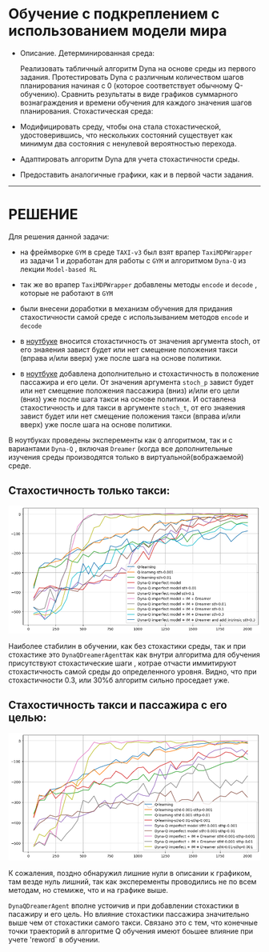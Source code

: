 # Обучение с подкреплением с использованием модели мира

- Описание. Детерминированная среда:

    Реализовать табличный алгоритм Dyna на основе среды из первого задания.
    Протестировать Dyna с различным количеством шагов планирования начиная с 0 (которое соответствует обычному Q-обучению).
    Сравнить результаты в виде графиков суммарного вознаграждения и времени обучения для каждого значения шагов планирования.
    Стохастическая среда:

- Модифицировать среду, чтобы она стала стохастической, удостоверившись, что нескольких состояний существует как минимум два состояния с ненулевой вероятностью перехода.

- Адаптировать алгоритм Dyna для учета стохастичности среды.

- Предоставить аналогичные графики, как и в первой части задания.

_________________________________________________________________

# РЕШЕНИЕ
Для решения данной задачи:
- на фреймворке `GYM` в среде `TAXI-v3` был взят врапер `TaxiMDPWrapper` из задачи 1 и доработан для работы с `GYM` и алгоритмом `Dyna-Q` из лекции `Model-based RL`
- так же во врапер `TaxiMDPWrapper` добавлены методы `encode` и `decode` , которые не работают в `GYM` 

- были внесени доработки в механизм обучения для придания стахостичности самой среде с использыванием  методов `encode` и `decode`

- в [ноутбуке](https://github.com/Mike030668/MIPT_magistratura/blob/main/RL/DZ_4/DZ_4_1.ipynb) вносится стохастичность от значения аргумента stoch, от его знаяения завист будет или нет смещение положения такси (вправа и/или вверх) уже после шага на основе политики.

- в [ноутбуке](https://github.com/Mike030668/MIPT_magistratura/blob/main/RL/DZ_4/DZ_4_2.ipynb) добавлена дополнительно и стохастичность в положение пассажира и его цели. От значения аргумента `stoch_p` завист будет или нет смещение положения пассажира  (вниз) и/или его цели (вниз) уже после шага такси на основе политики. И оставлена стахостичность и для такси в аргументе `stoch_t`, от его знаяения завист будет или нет смещение положения такси (вправа и/или вверх) уже после шага на основе политики.

В ноутбуках проведены эксперементы как `Q` алгоритмом, так и с вариантами `Dyna-Q` , включая `Dreamer` (когда все дополнительные изучения среды производятся только в виртуальной(вображаемой) среде.

## Стахостичность только такси:

<img src="images/Stoc_taxi.png" alt="png"  width="800"/> 

Наиболее стабилин в обучении, как без стохастики среды, так и при стохастике это `DynaQDreamerAgent`так как внутри алгоритма для обучения присутствуют стохастические шаги , котрае отчасти иммитируют стохастичность самой среды до определенного уровня. Видно, что при стохастичности 0.3, или 30%б алгоритм сильно проседает уже.

## Стахостичность такси и пассажира с его целью:

<img src="images/Stoc_taxi_pass.png" alt="png"  width="800"/> 

К сожаления, поздно обнаружил лишние нули в описании к графиком, там везде нуль лишний, так как эксперементы проводились не по всем методам, но стемиже, что и на графике выше. 

`DynaQDreamerAgent` вполне устоичив и при добавлении стохастики в пасажиру и его цель. Но влияние стохастики пассажира значительно выше чем от стохастики самого такси. Связано это с тем, что конечные точки траекторий в алгоритме Q обучения имеют боьшее влияние при учете 'reword` в обучении.
